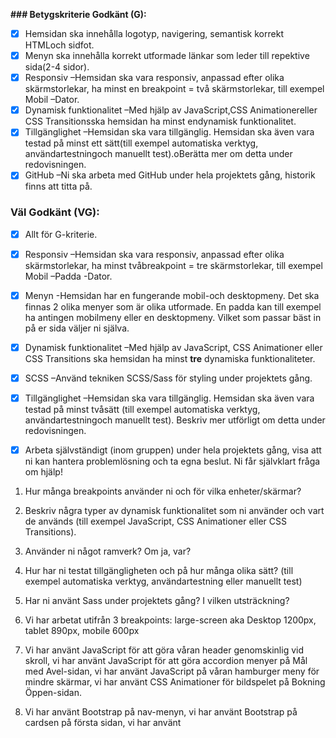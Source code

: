 

**### Betygskriterie Godkänt (G):**
- [x] Hemsidan ska innehålla logotyp, navigering, semantisk korrekt HTMLoch sidfot. 
- [x] Menyn ska innehålla korrekt utformade länkar som leder till repektive sida(2-4 sidor).
- [x] Responsiv –Hemsidan ska vara responsiv, anpassad efter olika skärmstorlekar, ha minst en breakpoint = två skärmstorlekar, till exempel Mobil –Dator.
- [x] Dynamisk funktionalitet –Med hjälp av JavaScript,CSS Animationereller CSS Transitionsska hemsidan ha minst endynamisk funktionalitet.
- [x] Tillgänglighet –Hemsidan ska vara tillgänglig. Hemsidan ska även vara testad på minst ett sätt(till exempel automatiska verktyg, användartestningoch manuellt test).oBerätta mer om detta under redovisningen.
- [x] GitHub –Ni ska arbeta med GitHub under hela projektets gång, historik finns att titta på.

### Väl Godkänt (VG):
- [x] Allt för G-kriterie. 
- [x] Responsiv –Hemsidan ska vara responsiv, anpassad efter olika skärmstorlekar, ha minst tvåbreakpoint = tre skärmstorlekar, till exempel Mobil –Padda -Dator.
- [x] Menyn -Hemsidan har en fungerande mobil-och desktopmeny. Det ska finnas 2 olika menyer som är olika utformade. En padda kan till exempel ha antingen mobilmeny eller en desktopmeny. Vilket som passar bäst in på er sida väljer ni själva.
- [x] Dynamisk funktionalitet –Med hjälp av JavaScript, CSS Animationer eller CSS Transitions ska hemsidan ha minst **tre** dynamiska funktionaliteter.
- [x] SCSS –Använd tekniken SCSS/Sass för styling under projektets gång.
- [x] Tillgänglighet –Hemsidan ska vara tillgänglig. Hemsidan ska även vara testad på minst tvåsätt (till exempel automatiska verktyg, användartestningoch manuellt test). Beskriv mer utförligt om detta under redovisningen.
- [x] Arbeta självständigt (inom gruppen) under hela projektets gång, visa att ni kan hantera problemlösning och ta egna beslut. Ni får självklart fråga om hjälp!


1. Hur många breakpoints använder ni och för vilka enheter/skärmar?
2. Beskriv några typer av dynamisk funktionalitet som ni använder och vart de används (till exempel JavaScript, CSS Animationer eller CSS Transitions).
3. Använder ni något ramverk? Om ja, var?
4. Hur har ni testat tillgängligheten och på hur många olika sätt? (till exempel automatiska verktyg, användartestning eller manuellt test)
5. Har ni använt Sass under projektets gång? I vilken utsträckning?


1. Vi har arbetat utifrån 3 breakpoints: large-screen aka Desktop 1200px, tablet 890px, mobile 600px

2. Vi har använt JavaScript för att göra våran header genomskinlig vid skroll, vi har använt JavaScript för att göra accordion menyer på Mål med Avel-sidan, vi har använt JavaScript på våran hamburger meny för mindre skärmar, vi har använt CSS Animationer för bildspelet på Bokning Öppen-sidan.

3. Vi har använt Bootstrap på nav-menyn, vi har använt Bootstrap på cardsen på första sidan, vi har använt  